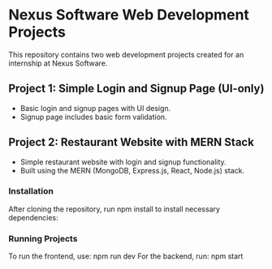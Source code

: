 # Nexus Software Web Development Projects

This repository contains two web development projects created for an internship at Nexus Software.

## Project 1: Simple Login and Signup Page (UI-only)

- Basic login and signup pages with UI design.
- Signup page includes basic form validation.

## Project 2: Restaurant Website with MERN Stack

- Simple restaurant website with login and signup functionality.
- Built using the MERN (MongoDB, Express.js, React, Node.js) stack.

### Installation

After cloning the repository, run npm install to install necessary dependencies:

### Running Projects

To run the frontend, use: npm run dev
For the backend, run: npm start
